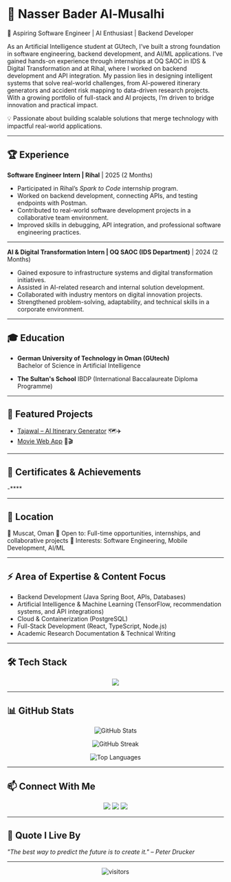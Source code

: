 # 👤 Nasser Bader Al-Musalhi

🚀 Aspiring Software Engineer | AI Enthusiast | Backend Developer  

As an Artificial Intelligence student at GUtech, I’ve built a strong foundation in software engineering, backend development, and AI/ML applications. I’ve gained hands-on experience through internships at OQ SAOC in IDS & Digital Transformation and at Rihal, where I worked on backend development and API integration. My passion lies in designing intelligent systems that solve real-world challenges, from AI-powered itinerary generators and accident risk mapping to data-driven research projects. With a growing portfolio of full-stack and AI projects, I’m driven to bridge innovation and practical impact.

💡 Passionate about building scalable solutions that merge technology with impactful real-world applications.  

---

## 🏆 Experience


**Software Engineer Intern | Rihal** | 2025 (2 Months)  
- Participated in Rihal’s *Spark to Code* internship program.  
- Worked on backend development, connecting APIs, and testing endpoints with Postman.  
- Contributed to real-world software development projects in a collaborative team environment.  
- Improved skills in debugging, API integration, and professional software engineering practices.  

---

**AI & Digital Transformation Intern | OQ SAOC (IDS Department)** | 2024 (2 Months)  
- Gained exposure to infrastructure systems and digital transformation initiatives.  
- Assisted in AI-related research and internal solution development.  
- Collaborated with industry mentors on digital innovation projects.  
- Strengthened problem-solving, adaptability, and technical skills in a corporate environment. 

---

## 🎓 Education

- **German University of Technology in Oman (GUtech)**  
  Bachelor of Science in Artificial Intelligence

- **The Sultan's School**
  IBDP (International Baccalaureate Diploma Programme)

---

## 🌟 Featured Projects

- [Tajawal – AI Itinerary Generator](https://github.com/moodyminji/Automated-Travel-Itinerary-Generator-SparkToCode-Project) 🗺️✈️  
- [Movie Web App](https://github.com/n4er/react-movie-app) 🍿🎬 

---

## 📜 Certificates & Achievements

-****

---

## 📍 Location

📌 Muscat, Oman
🚀 Open to: Full-time opportunities, internships, and collaborative projects
🎯 Interests: Software Engineering, Mobile Development, AI/ML

---

## ⚡ Area of Expertise & Content Focus

- Backend Development (Java Spring Boot, APIs, Databases)  
- Artificial Intelligence & Machine Learning (TensorFlow, recommendation systems, and API integrations)
- Cloud & Containerization (PostgreSQL)  
- Full-Stack Development (React, TypeScript, Node.js)  
- Academic Research Documentation & Technical Writing  

---

## 🛠️ Tech Stack

<p align="center">
  <img src="https://skillicons.dev/icons?i=java,spring,postgresql,docker,react,js,ts,html,css,python,git,github,idea,vscode" />
</p>

---

## 📊 GitHub Stats

<p align="center">
  <img src="https://github-readme-stats.vercel.app/api?username=n4er&show_icons=true&theme=tokyonight" alt="GitHub Stats" />
</p>

<p align="center">
  <img src="https://github-readme-streak-stats.herokuapp.com/?user=n4er&theme=tokyonight" alt="GitHub Streak" />
</p>

<p align="center">
  <img src="https://github-readme-stats.vercel.app/api/top-langs/?username=n4er&layout=compact&theme=tokyonight" alt="Top Languages" />
</p>

---

## 📫 Connect With Me

<p align="center">
  <a href="https://www.linkedin.com/in/nasser-almusalhi/"><img src="https://img.shields.io/badge/-LinkedIn-blue?style=flat-square&logo=linkedin" /></a>
  <a href="https://github.com/n4er"><img src="https://img.shields.io/badge/-GitHub-black?style=flat-square&logo=github" /></a>
  <a href="mailto:nasser432243@gmail.com"><img src="https://img.shields.io/badge/-Email-red?style=flat-square&logo=gmail&logoColor=white" /></a>
</p>

---

## 💬 Quote I Live By

*"The best way to predict the future is to create it." – Peter Drucker*  

---

<p align="center">
  <img src="https://visitor-badge.laobi.icu/badge?page_id=nsns.nsns" alt="visitors"/>
</p>
